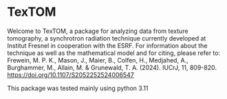 # TexTOM

Welcome to TexTOM, a package for analyzing data from texture tomography, a synchrotron radiation technique currently developed at Institut Fresnel in cooperation with the ESRF.
For information about the technique as well as the mathematical model and for citing, please refer to:
Frewein, M. P. K., Mason, J., Maier, B., Colfen, H., Medjahed, A., Burghammer, M., Allain, M. & Grunewald, T. A. (2024). IUCrJ, 11, 809-820. https://doi.org/10.1107/S2052252524006547

This package was tested mainly using python 3.11